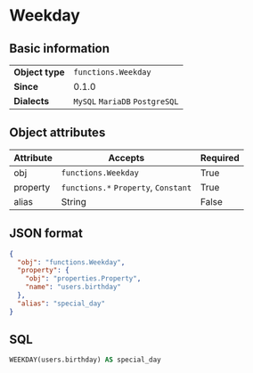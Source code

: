 # Weekday

## Basic information

|                 |                                |
|-----------------|--------------------------------|
| **Object type** | `functions.Weekday`            |
| **Since**       | 0.1.0                          |
| **Dialects**    | `MySQL` `MariaDB` `PostgreSQL` |

## Object attributes

| Attribute       | Accepts                                                  | Required |
|-----------------|----------------------------------------------------------|----------|
| obj             | `functions.Weekday`                                      | True     |
| property        | `functions.*` `Property`, `Constant`                     | True     |
| alias           | String                                                   | False    |

## JSON format

```json
{
  "obj": "functions.Weekday",
  "property": {
    "obj": "properties.Property",
    "name": "users.birthday"
  },
  "alias": "special_day"
}
```

## SQL

```sql
WEEKDAY(users.birthday) AS special_day
```